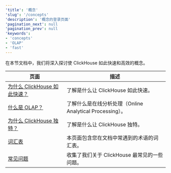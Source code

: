 ```yaml
---
'title': '概念'
'slug': '/concepts'
'description': '概念的登录页面'
'pagination_next': null
'pagination_prev': null
'keywords':
- 'concepts'
- 'OLAP'
- 'fast'
---
```


在本节文档中，我们将深入探讨使 ClickHouse 如此快速和高效的概念。

| 页面                                                              | 描述                                                                                 |
|------------------------------------------------------------------|--------------------------------------------------------------------------------------|
| [为什么 ClickHouse 如此快速？](./why-clickhouse-is-so-fast.md)     | 了解是什么让 ClickHouse 如此快速。                                                   |
| [什么是 OLAP？](./olap.md)                                       | 了解什么是在线分析处理（Online Analytical Processing）。                             |
| [为什么 ClickHouse 独特？](../about-us/distinctive-features.md) | 了解是什么让 ClickHouse 独特。                                                      |
| [词汇表](./glossary.md)                                        | 本页面包含您在文档中常遇到的术语的词汇表。                                           |
| [常见问题](../faq/index.md)                                      | 收集了我们关于 ClickHouse 最常见的一些问题。                                       |
